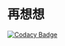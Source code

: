 # 再想想

[![Codacy Badge](https://app.codacy.com/project/badge/Grade/0e46650d9fb4464d930cf8ad3e73f4a6)](https://www.codacy.com?utm_source=github.com&amp;utm_medium=referral&amp;utm_content=think-think-again/think-think&amp;utm_campaign=Badge_Grade)